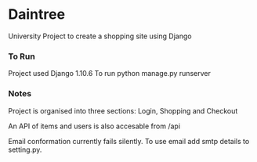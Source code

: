 # Daintree

University Project to create a shopping site using Django


### To Run

Project used Django 1.10.6
To run
    python manage.py runserver

### Notes

Project is organised into three sections: Login, Shopping and Checkout

An API of items and users is also accesable from /api

Email conformation currently fails silently. To use email add smtp details to setting.py.

